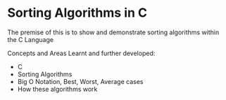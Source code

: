 # Sorting Algorithms in C
The premise of this is to show and demonstrate sorting algorithms within the C Language

Concepts and Areas Learnt and further developed:
<ul>
  <li>C</li>
  <li>Sorting Algorithms</li>
  <li>Big O Notation, Best, Worst, Average cases</li>
  <li>How these algorithms work</li>
</ul>
